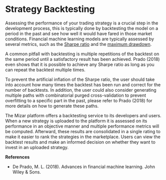 # Strategy Backtesting

Assessing the performance of your trading strategy is a crucial step in the development process, this is typically done by backtesting the model on a period in the past and see how well it would have fared in those market conditions. Financial machine learning models are typically assessed by several metrics, such as the [Sharpe ratio](https://www.investopedia.com/terms/s/sharperatio.asp) and the [maximum drawdown](https://www.investopedia.com/terms/m/maximum-drawdown-mdd.asp#:\~:text=A%20maximum%20drawdown%20\(MDD\)%20is,over%20a%20specified%20time%20period.).

A common pitfall with backtesting is multiple repetitions of the backtest on the same period until a satisfactory result has been achieved. Prado (2018) even shows that it is possible to achieve any Sharpe ratio as long as you can repeat the backtest multiple times.

To prevent the artificial inflation of the Sharpe ratio, the user should take into account how many times the backtest has been run and correct for the number of backtests. In addition, the user could also consider generating multiple paths with combinatorial purged cross-validation to prevent overfitting to a specific part in the past, please refer to Prado (2018) for more details on how to generate these paths.

The Mizar platform offers a backtesting service to its developers and users. When a new strategy is uploaded to the platform it is assessed on its performance in an objective manner and multiple performance metrics will be computed. Afterward, these results are consolidated in a single rating to make it easier to rank the strategies in the marketplace. Users can view the backtest results and make an informed decision on whether they want to invest in an uploaded strategy.

**References**

* De Prado, M. L. (2018). Advances in financial machine learning. John Wiley & Sons.

